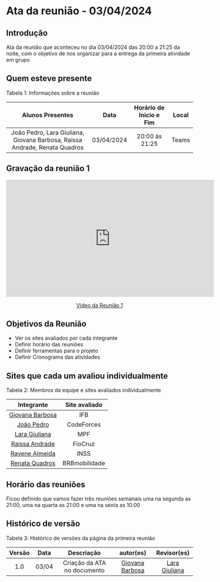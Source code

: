 # Ata da reunião - 03/04/2024

## Introdução
Ata da reunião que aconteceu no dia 03/04/2024 das 20:00 a 21:25 da noite, com o objetivo de nos organizar para a entrega da primeira atividade em grupo 



## Quem esteve presente

Tabela 1: Informações sobre a reunião

| Alunos Presentes       | Data | Horário de Inicio e Fim                                 | Local            |
| :--------: | :----: | :--------------------:                    | :---------------: |
| João Pedro, Lara Giuliana, Giovana Barbosa, Raissa Andrade, Renata Quadros |  03/04/2024   | 20:00 ás 21:25                     | Teams  | 


## Gravação da reunião 1


<p style="text-align: center"><iframe width="560" height="315" src="https://www.youtube.com/embed/gm5MF8YzOBI" title="YouTube video player" frameborder="0" allow="accelerometer; autoplay; clipboard-write; encrypted-media; gyroscope; picture-in-picture; web-share" referrerpolicy="strict-origin-when-cross-origin" allowfullscreen></iframe></p>
<p style="text-align: center"><a href="https://youtu.be/gm5MF8YzOBI" target="blanket">Vídeo da Reunião 1</a></p>

## Objetivos da Reunião

- Ver os sites avaliados por cada integrante
- Definir horário das reuniões
- Definir ferramentas para o projeto
- Definir Cronograma das atividades

## Sites que cada um avaliou individualmente

Tabela 2: Membros da equipe e sites avaliados individualmente

|                            Integrante                             |              Site avaliado              |        
| :----------------------------------------------------------: | :-------------------------------: | 
| [Giovana Barbosa ](https://github.com/gio221) |   IFB | 
| [João Pedro](https://github.com/JoaoODragonborn) | CodeForces  |
| [Lara Giuliana](https://github.com/gravelylara) | MPF |
| [Raissa Andrade ](https://github.com/RaissaAndradeS) |   FioCruz | 
| [Rayene Almeida](https://github.com/rayenealmeida) | INSS  |
| [Renata Quadros](https://github.com/Renatinha28) | BRBmobilidade |
   
## Horário das reuniões
Ficou definido que vamos fazer três reuniões semanais uma na segunda as 21:00, uma na quarta as 21:00 e uma na sexta as 10:00

## Histórico de versão

Tabela 3: Histórico de versões da página da primeira reunião

|                            Versão                             |              Data               |                    Descriação                     | autor(es)           |  Revisor(es)          |
| :----------------------------------------------------------: | :-------------------------------: | :-------------------------------------------------: | :-------------------------------: |  :-------------------------------: | 
| 1.0 |  03/04  | Criação da ATA no documento |[Giovana Barbosa ](https://github.com/gio221)|[Lara Giuliana](https://github.com/gravelylara)|